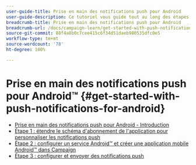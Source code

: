 ```yaml
---
user-guide-title: Prise en main des notifications push pour Android
user-guide-description: Ce tutoriel vous guide tout au long des étapes nécessaires à l'envoi de notifications push à votre application Android depuis Adobe Campaign.
breadcrumb-title: Prise en main des notifications push pour Android
breadcrumb-url: /docs/campaign-learn/get-started-with-push-notifications-for-android/introduction.html
source-git-commit: 88f4a8b0c7cee415c6f34d51daeb980535dfc0e5
workflow-type: tm+mt
source-wordcount: '78'
ht-degree: 100%

---
```



# Prise en main des notifications push pour Android™ {#get-started-with-push-notifications-for-android}

+ [Prise en main des notifications push pour Android - Introduction](/help/tutorial-get-started-with-push-notifications-for-android/introduction.md)
+ [Étape 1 : étendre le schéma d&#39;abonnement de l&#39;application pour personnaliser les notifications push](/help/tutorial-get-started-with-push-notifications-for-android/extend-the-app-subscription-schema.md)
+ [Étape 2 : configurer un service Android™ et créer une application mobile Android™ dans Campaign](/help/tutorial-get-started-with-push-notifications-for-android/configure-an-android-service-in-campaign.md)
+ [Étape 3 : configurer et envoyer des notifications push](/help/tutorial-get-started-with-push-notifications-for-android/configure-and-send-push-notifications.md)
